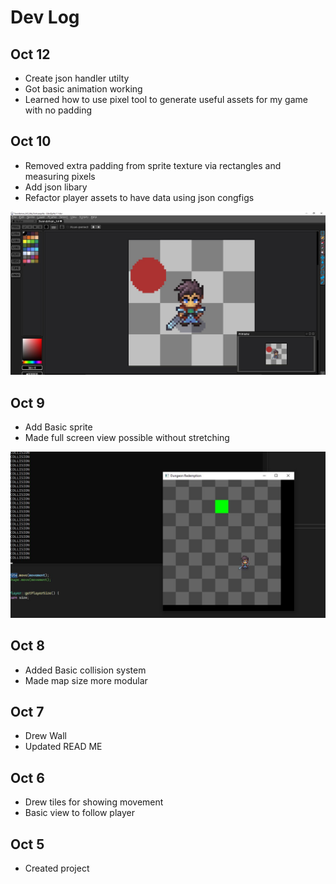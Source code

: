 # Dev Log

## Oct 12
- Create json handler utilty 
- Got basic animation working
- Learned how to use pixel tool to generate useful assets for my game with no padding

## Oct 10
- Removed extra padding from sprite texture via rectangles and measuring pixels
- Add json libary
- Refactor player assets to have data using json congfigs


![State of Game - Oct 9, 2025](./README%20Resources/Bootleg-Measuring-pixels.JPG)

## Oct 9
- Add Basic sprite
- Made full screen view possible without stretching

![State of Game - Oct 9, 2025](./README%20Resources/StateOfGame-Oct-9-2025.JPG)


## Oct 8
- Added Basic collision system
- Made map size more modular

## Oct 7
- Drew Wall 
- Updated READ ME

## Oct 6
- Drew tiles for showing movement
- Basic view to follow player

## Oct 5
- Created project